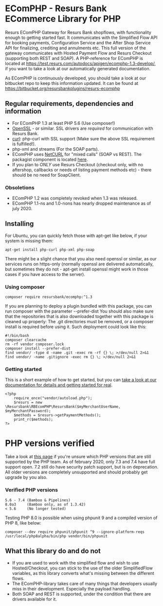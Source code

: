 # EComPHP - Resurs Bank ECommerce Library for PHP

Resurs EComPHP Gateway for Resurs Bank shopflows, with functionality enough to getting started fast. It communicates with the Simplified Flow API for booking payments, Configuration Service and the After Shop Service API for finalizing, crediting and annulments etc. This full version of the gateway communicates with Hosted Payment Flow and Resurs Checkout (supporting both REST and SOAP). A PHP-reference for EComPHP is located at https://test.resurs.com/autodocs/apigen/ecomphp-1.3-develop/, if you want to take a look at our automatically generated documentation.

As EComPHP is continuously developed, you should take a look at our bitbucket repo to keep this information updated. It can be found at https://bitbucket.org/resursbankplugins/resurs-ecomphp

## Regular requirements, dependencies and information

* For EComPHP 1.3 at least PHP 5.6 (Use composer!)
* [OpenSSL](https://www.openssl.org) - or similar. SSL drivers are *required* for communication with Resurs Bank.
* [curl](https://curl.haxx.se): php-curl with SSL support (Make sure the above SSL requirement is fulfilled!).
* php-xml and streams (For the SOAP parts).
* EComPHP uses [NetCURL](https://www.netcurl.org) for "mixed calls" (SOAP vs REST). The packagist component is located [here](https://www.netcurl.org/packagist).
* If you plan to *ONLY* use Resurs Checkout (checkout only, with no aftershop, callbacks or needs of listing payment methods etc) - there should be no need for SoapClient.

### Obsoletions

* EComPHP 1.2 was completely revoked when 1.3 was released.
* EComPHP 1.1-ns and 1.0-nons has nearly dropped maintenance as of july 2020.

## Installing

For Ubuntu, you can quickly fetch those with apt-get like below, if your system is missing them:

    apt-get install php-curl php-xml php-soap
     
There might be a slight chance that you also need openssl or similar, as our services runs on https-only (normally openssl are delivered automatically, but sometimes they do not - apt-get install openssl might work in those cases if you have access to the server).

### Using composer

    composer require resursbank/ecomphp:^1.3

If you are planning to deploy a plugin bundled with this package, you can run composer with the parameter --prefer-dist
You should also make sure that the repositories that is also downloaded together with this package is cleaned up properly: The .git directories must be removed, or a composer install is required before using it. Such deployment could look like this:

    #!/bin/bash
    composer clearcache
    rm -rf vendor composer.lock
    composer install --prefer-dist
    find vendor/ -type d -name .git -exec rm -rf {} \; >/dev/null 2>&1
    find vendor/ -name .gitignore -exec rm {} \; >/dev/null 2>&1

### Getting started

This is a short example of how to get started, but you can [take a look at our documentation for details and getting started for real](https://test.resurs.com/docs/x/TYNM).

    <?php
        require_once("vendor/autoload.php");
        $resurs = new \Resursbank\RBEcomPHP\ResursBank($myMerchantUserName, $myMerchantPassword);
        $methods = $resurs->getPaymentMethods();
        print_r($methods);
    ?>

# PHP versions verified

Take a look at [this page](https://www.php.net/supported-versions.php) if you're unsure which PHP versions that are still supported by the PHP team.
As of february 2020, only 7.3 and 7.4 have full support open. 7.2 still do have security patch support, but is on deprecation. All older versions are completely unsupported and should probably get upgrade by you also.

### Verified PHP versions

    5.6 - 7.4 (Bamboo & Pipelines)
    8.0a3     (Bamboo only, as of 1.3.42)
    < 5.6     (No longer tested)

Testing PHP 8.0 is possible when using phpunit 9 and a compiled version of PHP 8, like below:

    composer --dev require phpunit/phpunit ^9 --ignore-platform-reqs
    /usr/local/php8alpha/bin/php vendor/bin/phpunit

## What this library do and do not

* If you are used to work with the simplified flow and wish to use Hosted/Checkout, you can stick to the use of the older SimplifiedFlow variables, as this library converts what's missing between the different flows.
* The EComPHP-library takes care of many things that developers usually miss in their development. Especially the payload handling.
* Both SOAP and REST is supported, under the condition that there are drivers available for it.
